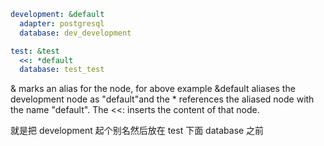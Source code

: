 ```yaml
development: &default
  adapter: postgresql
  database: dev_development

test: &test
  <<: *default
  database: test_test
```
& marks an alias for the node, for above example &default aliases the development node as "default"and the * references the aliased node with the name "default". The <<: inserts the content of that node.

就是把 development 起个别名然后放在 test 下面 database 之前